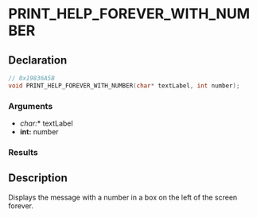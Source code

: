 # PRINT_HELP_FOREVER_WITH_NUMBER

## Declaration
```cpp
// 0x19836A5B
void PRINT_HELP_FOREVER_WITH_NUMBER(char* textLabel, int number);
```

### Arguments
- **char*:** textLabel
- **int:** number

### Results

## Description
Displays the message with a number in a box on the left of the screen forever.
